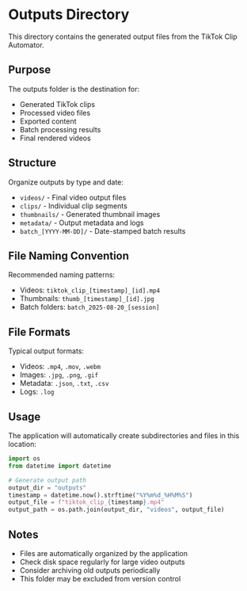 # Outputs Directory

This directory contains the generated output files from the TikTok Clip Automator.

## Purpose

The outputs folder is the destination for:
- Generated TikTok clips
- Processed video files
- Exported content
- Batch processing results
- Final rendered videos

## Structure

Organize outputs by type and date:
- `videos/` - Final video output files
- `clips/` - Individual clip segments
- `thumbnails/` - Generated thumbnail images
- `metadata/` - Output metadata and logs
- `batch_[YYYY-MM-DD]/` - Date-stamped batch results

## File Naming Convention

Recommended naming patterns:
- Videos: `tiktok_clip_[timestamp]_[id].mp4`
- Thumbnails: `thumb_[timestamp]_[id].jpg`
- Batch folders: `batch_2025-08-20_[session]`

## File Formats

Typical output formats:
- Videos: `.mp4`, `.mov`, `.webm`
- Images: `.jpg`, `.png`, `.gif`
- Metadata: `.json`, `.txt`, `.csv`
- Logs: `.log`

## Usage

The application will automatically create subdirectories and files in this location:

```python
import os
from datetime import datetime

# Generate output path
output_dir = "outputs"
timestamp = datetime.now().strftime("%Y%m%d_%H%M%S")
output_file = f"tiktok_clip_{timestamp}.mp4"
output_path = os.path.join(output_dir, "videos", output_file)
```

## Notes

- Files are automatically organized by the application
- Check disk space regularly for large video outputs
- Consider archiving old outputs periodically
- This folder may be excluded from version control
